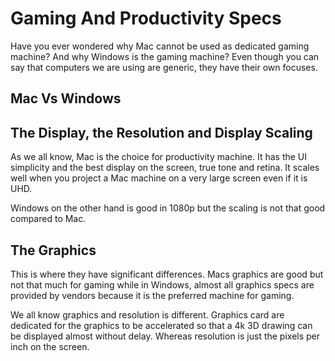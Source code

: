 # Gaming And Productivity Specs
Have you ever wondered why Mac cannot be used
as dedicated gaming machine? And
why Windows is the gaming machine?
Even though you can say that computers
we are using are generic, they have their
own focuses.

## Mac Vs Windows 
## The Display, the Resolution and Display Scaling
As we all know, Mac is the choice for
productivity machine. It has the UI
simplicity and the best display on
the screen, true tone and retina.
It scales well when you project
a Mac machine on a very large screen
even if it is UHD.

Windows on the other hand is good
in 1080p but the scaling is not
that good compared to Mac.

## The Graphics
This is where they have significant
differences. Macs graphics are good
but not that much for gaming while
in Windows, almost all graphics specs
are provided by vendors because
it is the preferred machine for gaming.

We all know graphics and resolution is
different. Graphics card are dedicated for
the graphics to be accelerated so
that a 4k 3D drawing can be displayed
almost without delay. Whereas resolution
is just the pixels per inch on the screen.


